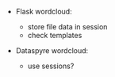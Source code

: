 * Flask wordcloud: 
  * store file data in session
  * check templates
  
* Dataspyre wordcloud: 
  * use sessions?
  
